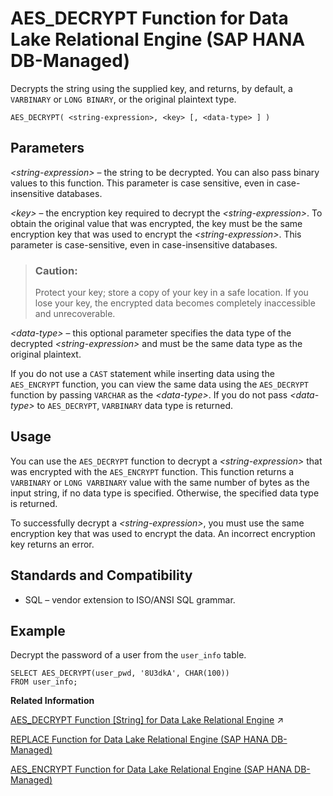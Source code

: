 <!-- loioa5dc84d0179147499830ee226710f968 -->

# AES\_DECRYPT Function for Data Lake Relational Engine \(SAP HANA DB-Managed\)

Decrypts the string using the supplied key, and returns, by default, a `VARBINARY` or `LONG BINARY`, or the original plaintext type.



```
AES_DECRYPT( <string-expression>, <key> [, <data-type> ] )
```



<a name="loioa5dc84d0179147499830ee226710f968__section_xqr_2zk_srb"/>

## Parameters

*<string-expression\>* – the string to be decrypted. You can also pass binary values to this function. This parameter is case sensitive, even in case-insensitive databases.

*<key\>* – the encryption key required to decrypt the *<string-expression\>*. To obtain the original value that was encrypted, the key must be the same encryption key that was used to encrypt the *<string-expression\>*. This parameter is case-sensitive, even in case-insensitive databases.

> ### Caution:  
> Protect your key; store a copy of your key in a safe location. If you lose your key, the encrypted data becomes completely inaccessible and unrecoverable.

*<data-type\>* – this optional parameter specifies the data type of the decrypted *<string-expression\>* and must be the same data type as the original plaintext.

If you do not use a `CAST` statement while inserting data using the `AES_ENCRYPT` function, you can view the same data using the `AES_DECRYPT` function by passing `VARCHAR` as the *<data-type\>*. If you do not pass *<data-type\>* to `AES_DECRYPT`, `VARBINARY` data type is returned.



<a name="loioa5dc84d0179147499830ee226710f968__section_yd2_fzk_srb"/>

## Usage

You can use the `AES_DECRYPT` function to decrypt a *<string-expression\>* that was encrypted with the `AES_ENCRYPT` function. This function returns a `VARBINARY` or `LONG VARBINARY` value with the same number of bytes as the input string, if no data type is specified. Otherwise, the specified data type is returned.

To successfully decrypt a *<string-expression\>*, you must use the same encryption key that was used to encrypt the data. An incorrect encryption key returns an error.



<a name="loioa5dc84d0179147499830ee226710f968__section_ofs_fzk_srb"/>

## Standards and Compatibility

-   SQL – vendor extension to ISO/ANSI SQL grammar.



<a name="loioa5dc84d0179147499830ee226710f968__section_h1s_gzk_srb"/>

## Example

Decrypt the password of a user from the `user_info` table.

```
SELECT AES_DECRYPT(user_pwd, '8U3dkA', CHAR(100))
FROM user_info;
```

**Related Information**  


[AES_DECRYPT Function \[String\] for Data Lake Relational Engine](https://help.sap.com/viewer/19b3964099384f178ad08f2d348232a9/2023_4_QRC/en-US/a4c35f4384f21015b35996b31b9cb1e5.html "Decrypts the string using the supplied key, and returns, by default, a VARBINARY or LONG BINARY, or the original plaintext type.") :arrow_upper_right:

[REPLACE Function for Data Lake Relational Engine \(SAP HANA DB-Managed\)](replace-function-for-data-lake-relational-engine-sap-hana-db-managed-b8f3ed4.md "Replaces all occurrences of a substring with another substring.")

[AES\_ENCRYPT Function for Data Lake Relational Engine \(SAP HANA DB-Managed\)](aes-encrypt-function-for-data-lake-relational-engine-sap-hana-db-managed-4689e70.md "Encrypts the specified values using the supplied encryption key, and returns a VARBINARY or LONG VARBINARY.")

